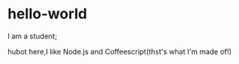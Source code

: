 # hello-world
I am a student;

hubot here,I like Node.js and Coffeescript(thst's what I'm made of!)
